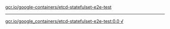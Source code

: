 [gcr.io/google-containers/etcd-statefulset-e2e-test](https://hub.docker.com/r/sqeven/etcd-statefulset-e2e-test/tags/) 

----
[gcr.io/google_containers/etcd-statefulset-e2e-test:0.0 √](https://hub.docker.com/r/sqeven/etcd-statefulset-e2e-test/tags/)

